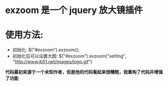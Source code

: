 # exzoom 是一个 jquery 放大镜插件

# 使用方法:
* 初始化: $("#exzoom").exzoom();
* 初始化后可以设置大图: $("#exzoom").exzoom("setImg", "http://www.jb51.net/images/logo.gif") 

**代码最初来源于一个未知作者，但是他的代码看起来很糟糕，我重构了代码并增强了功能**

